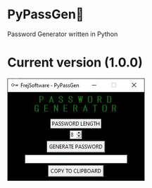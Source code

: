 # PyPassGen🔑 
Password Generator written in Python

# Current version (1.0.0)
<p>
<a href="https://github.com/FrejBjornsson/PyPassGen" target="_blank">
<img src='https://github.com/FrejBjornsson/PyPassGen/blob/main/Version_Screenshots/PyPassGen_0.0.0.png?raw=true'/>
</a>
</p>
